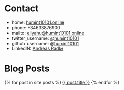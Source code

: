 # Contact
* home: [humint10101.online](http://humint10101.online)
* phone: +34633876900
* mailto: [eliyahu@humint10101.online](mailto:eliyahu@humint10101.online)
* twitter_username: [@humint10101](https://twitter.com/humint10101)
* github_username:  [@humint10101](https://github.com/humint10101)
* LinkedIN: [Andreas Radke](https://www.linkedin.com/in/andreas-radke-143878167/)

# Blog Posts
  {% for post in site.posts %}
    <a href="{{ post.url }}">{{ post.title }}</a>
  {% endfor %}
